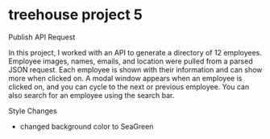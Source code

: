 # treehouse project 5
 Publish API Request

In this project, I worked with an API to generate a directory of 12 employees.
Employee images, names, emails, and location were pulled from a parsed JSON request.
Each employee is shown with their information and can show more when clicked on.
A modal window appears when an employee is clicked on, and you can cycle to the
next or previous employee. You can also search for an employee using the search
bar.

Style Changes
- changed background color to SeaGreen


